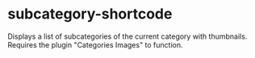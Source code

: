 # subcategory-shortcode

Displays a list of subcategories of the current category with thumbnails.  Requires the plugin "Categories Images" to function.
